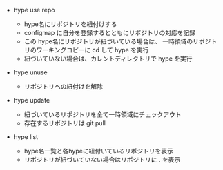 
* hype <hype name> use repo <repository>
  * hype名にリポジトリを紐付けする
  * configmap に自分を登録するとともにリポジトリの対応を記録 
  * この hype名にリポジトリが紐づいている場合は、
  一時領域のリポジトリのワーキングコピーに cd して hype を実行
  * 紐づいていない場合は、カレントディレクトリで hype を実行

* hype <hype name> unuse
  * リポジトリへの紐付けを解除

* hype update
  * 紐づいているリポジトリを全て一時領域にチェックアウト
  * 存在するリポジトリは git pull

* hype list
  * hype名一覧と各hypeに紐付いているリポジトリを表示
  * リポジトリが紐づいていない場合はリポジトリに . を表示
